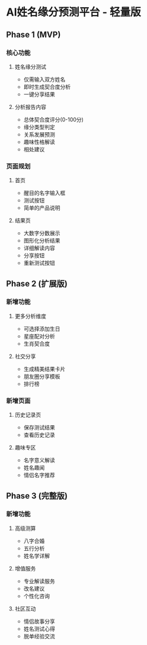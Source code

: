 # AI姓名缘分预测平台 - 轻量版

## Phase 1 (MVP)

### 核心功能
1. 姓名缘分测试
   - 仅需输入双方姓名
   - 即时生成契合度分析
   - 一键分享结果

2. 分析报告内容
   - 总体契合度评分(0-100分)
   - 缘分类型判定
   - 关系发展预测
   - 趣味性格解读
   - 相处建议

### 页面规划
1. 首页
   - 醒目的名字输入框
   - 测试按钮
   - 简单的产品说明

2. 结果页
   - 大数字分数展示
   - 图形化分析结果
   - 详细解读内容
   - 分享按钮
   - 重新测试按钮

## Phase 2 (扩展版)

### 新增功能
1. 更多分析维度
   - 可选择添加生日
   - 星座配对分析
   - 生肖契合度

2. 社交分享
   - 生成精美结果卡片
   - 朋友圈分享模板
   - 排行榜

### 新增页面
1. 历史记录页
   - 保存测试结果
   - 查看历史记录

2. 趣味专区
   - 名字意义解读
   - 姓名趣闻
   - 情侣名字推荐

## Phase 3 (完整版)

### 新增功能
1. 高级测算
   - 八字合婚
   - 五行分析
   - 姓名学详解

2. 增值服务
   - 专业解读服务
   - 改名建议
   - 个性化咨询

3. 社区互动
   - 情侣故事分享
   - 姓名测试心得
   - 脱单经验交流